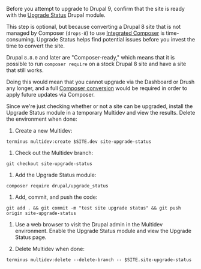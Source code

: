 Before you attempt to upgrade to Drupal 9, confirm that the site is ready with the [Upgrade Status](https://www.drupal.org/project/upgrade_status) Drupal module.

This step is optional, but because converting a Drupal 8 site that is not managed by Composer (`drops-8`) to use [Integrated Composer](/integrated-composer) is time-consuming. Upgrade Status helps find potential issues before you invest the time to convert the site.

<Accordion title="Test Drupal Upgrade Status in a Temporary Multidev" id="drupal-upgrade-status" icon="lightbulb">

Drupal `8.8.0` and later are "Composer-ready," which means that it is possible to run `composer require` on a stock Drupal 8 site and have a site that still works.

Doing this would mean that you cannot upgrade via the Dashboard or Drush any longer, and a full [Composer conversion](/guides/composer-convert) would be required in order to apply future updates via Composer.

Since we're just checking whether or not a site can be upgraded, install the Upgrade Status module in a temporary Multidev and view the results. Delete the environment when done:

1. Create a new Multidev:

  ```bash{promptUser: user}
  terminus multidev:create $SITE.dev site-upgrade-status
  ```

1. Check out the Multidev branch:

  ```bash{promptUser: user}
  git checkout site-upgrade-status
  ```

1. Add the Upgrade Status module:

  ```bash{promptUser: user}
  composer require drupal/upgrade_status
  ```

1. Add, commit, and push the code:

  ```bash{promptUser: user}
  git add . && git commit -m "test site upgrade status" && git push origin site-upgrade-status
  ```

1. Use a web browser to visit the Drupal admin in the Multidev environment. Enable the Upgrade Status module and view the Upgrade Status page.

1. Delete Multidev when done:

  ```bash{promptUser: user}
  terminus multidev:delete --delete-branch -- $SITE.site-upgrade-status
  ```

</Accordion>
